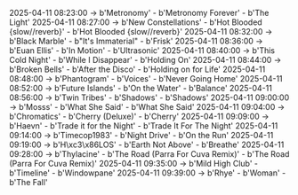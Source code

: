 2025-04-11 08:23:00 -> b'Metronomy' - b'Metronomy Forever' - b'The Light'
2025-04-11 08:27:00 -> b'New Constellations' - b'Hot Blooded {slow//reverb}' - b'Hot Blooded {slow//reverb}'
2025-04-11 08:32:00 -> b'Black Marble' - b"It's Immaterial" - b'Frisk'
2025-04-11 08:36:00 -> b'Euan Ellis' - b'In Motion' - b'Ultrasonic'
2025-04-11 08:40:00 -> b'This Cold Night' - b'While I Disappear' - b'Holding On'
2025-04-11 08:44:00 -> b'Broken Bells' - b'After the Disco' - b'Holding on for Life'
2025-04-11 08:48:00 -> b'Phantogram' - b'Voices' - b'Never Going Home'
2025-04-11 08:52:00 -> b'Future Islands' - b'On the Water' - b'Balance'
2025-04-11 08:56:00 -> b'Twin Tribes' - b'Shadows' - b'Shadows'
2025-04-11 09:00:00 -> b'Mosss' - b'What She Said' - b'What She Said'
2025-04-11 09:04:00 -> b'Chromatics' - b'Cherry (Deluxe)' - b'Cherry'
2025-04-11 09:09:00 -> b'Haevn' - b'Trade it for the Night' - b'Trade It For The Night'
2025-04-11 09:14:00 -> b'Timecop1983' - b'Night Drive' - b'On the Run'
2025-04-11 09:19:00 -> b'H\xc3\x86LOS' - b'Earth Not Above' - b'Breathe'
2025-04-11 09:28:00 -> b'Thylacine' - b'The Road (Parra For Cuva Remix)' - b'The Road (Parra For Cuva Remix)'
2025-04-11 09:35:00 -> b'Mild High Club' - b'Timeline' - b'Windowpane'
2025-04-11 09:39:00 -> b'Rhye' - b'Woman' - b'The Fall'
